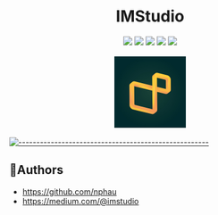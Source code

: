<h1 align="center"> IMStudio </h1>

<p align="center">
<a>
    <img src="https://img.shields.io/badge/kotlin-v1.5.31-blue.svg">
    <img src="https://img.shields.io/badge/gradle-7.0.2-blueviolet.svg">
    <img src="https://img.shields.io/badge/API-21%2B-blue.svg?style=flat">
    <img src="https://img.shields.io/badge/License-Apache%202.0-success.svg">
    <img src="https://circleci.com/gh/twilio-labs/plugin-rtc.svg?style=svg">
</a>
<br/>
<br/>
    <a href="https://imstudio.medium.com/" target="_blank">
        <img src="logo.png"  width="128" margin="8">
    </a>
</p>

[![-----------------------------------------------------](https://raw.githubusercontent.com/andreasbm/readme/master/assets/lines/colored.png)](#table-of-contents)

## 🚀Authors

- https://github.com/nphau
- https://medium.com/@imstudio
